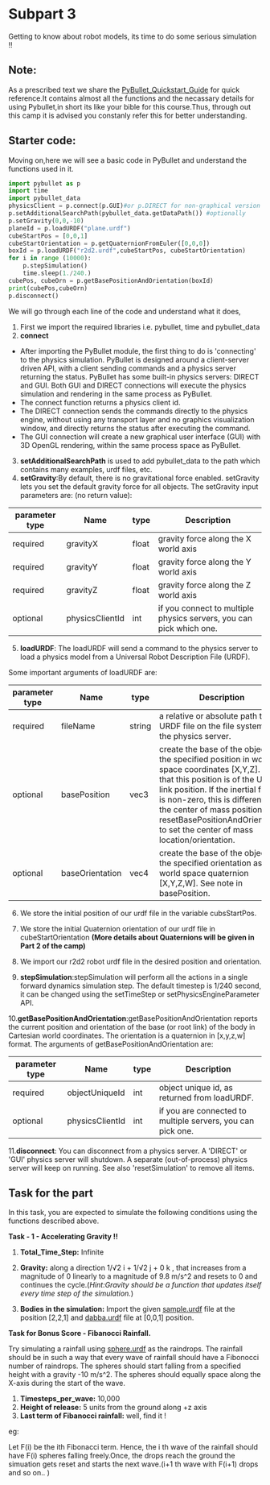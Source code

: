 # Subpart 3

Getting to know about robot models, its time to do some serious simulation !!

## Note:
As a prescribed text we share the [PyBullet_Quickstart_Guide](https://github.com/NiranthS/Pybullet-Camp/blob/master/Part1/Subpart%203/PyBullet_Quickstart_Guide.pdf) for quick reference.It contains almost all the functions and the necassary details for using Pybullet,in short its like your bible for this course.Thus, through out this camp it is advised you constanly refer this for better understanding.

## Starter code:
Moving on,here we will see a basic code in PyBullet and understand the functions used in it.
```python
import pybullet as p
import time
import pybullet_data
physicsClient = p.connect(p.GUI)#or p.DIRECT for non-graphical version
p.setAdditionalSearchPath(pybullet_data.getDataPath()) #optionally
p.setGravity(0,0,-10)
planeId = p.loadURDF("plane.urdf")
cubeStartPos = [0,0,1]
cubeStartOrientation = p.getQuaternionFromEuler([0,0,0])
boxId = p.loadURDF("r2d2.urdf",cubeStartPos, cubeStartOrientation)
for i in range (10000):
    p.stepSimulation()
    time.sleep(1./240.)
cubePos, cubeOrn = p.getBasePositionAndOrientation(boxId)
print(cubePos,cubeOrn)
p.disconnect()
```
We will go through each line of the code and understand what it does,
1. First we import the required libraries i.e. pybullet, time and pybullet_data
2. **connect**
* After importing the PyBullet module, the first thing to do is 'connecting' to the physics simulation. PyBullet is designed around a client-server driven API, with a client sending commands and a physics server returning the status. PyBullet has some built-in physics servers: DIRECT and GUI. Both GUI and DIRECT connections will execute the physics simulation and rendering in the same process as PyBullet.
* The connect function returns a physics client id.
* The DIRECT connection sends the commands directly to the physics engine, without using any transport layer and no graphics visualization window, and directly returns the status after executing the command.
* The GUI connection will create a new graphical user interface (GUI) with 3D OpenGL rendering, within the same process space as PyBullet.
3. **setAdditionalSearchPath** is used to add pybullet_data to the path which contains many examples, urdf files, etc.
4. **setGravity**:By default, there is no gravitational force enabled. setGravity lets you set the default gravity force for all objects.
The setGravity input parameters are: (no return value):


parameter type  | Name | type | Description
--- | --- | --- | ---
required  | gravityX | float | gravity force along the X world axis
required  | gravityY | float | gravity force along the Y world axis
required  | gravityZ | float | gravity force along the Z world axis
optional  | physicsClientId | int | if you connect to multiple physics servers, you can pick which one.

5. **loadURDF**: The loadURDF will send a command to the physics server to load a physics model from a Universal Robot Description File (URDF).

Some important arguments of loadURDF are:

parameter type  | Name | type | Description
--- | --- | --- | ---
required  | fileName | string | a relative or absolute path to the URDF file on the file system of the physics server.
optional  | basePosition | vec3 | create the base of the object at the specified position in world space coordinates [X,Y,Z]. Note that this position is of the URDF link position. If the inertial frame is non-zero, this is different from the center of mass position. Use resetBasePositionAndOrientation to set the center of mass location/orientation.
optional  | baseOrientation | vec4 | create the base of the object at the specified orientation as world space quaternion [X,Y,Z,W]. See note in basePosition.

6. We store the initial position of our urdf file in the variable cubsStartPos.

7. We store the initial Quaternion orientation of our urdf file in cubeStartOrientation
**(More details about Quaternions will be given in Part 2 of the camp)**

8. We import our r2d2 robot urdf file in the desired position and orientation.

9. **stepSimulation**:stepSimulation will perform all the actions in a single forward dynamics simulation step. The default timestep is 1/240 second, it can be changed using the setTimeStep or setPhysicsEngineParameter API.

10.**getBasePositionAndOrientation**:getBasePositionAndOrientation reports the current position and orientation of the base (or root link) of the body in Cartesian world coordinates. The orientation is a quaternion in [x,y,z,w] format.
The arguments of getBasePositionAndOrientation are:

parameter type  | Name | type | Description
--- | --- | --- | ---
required  | objectUniqueId | int | object unique id, as returned from loadURDF.
optional  | physicsClientId | int | if you are connected to multiple servers, you can pick one.

11.**disconnect**: You can disconnect from a physics server. A 'DIRECT' or 'GUI' physics server will shutdown. A separate (out-of-process) physics server will keep on running. See also 'resetSimulation' to remove all items.

## Task for the part

In this task, you are expected to simulate the following conditions using the functions described above.

**Task - 1 - Accelerating Gravity !!**

1. **Total_Time_Step:** Infinite
2. **Gravity:**
along a direction 1/√2 i + 1/√2 j + 0 k , that increases from a magnitude of 0 linearly to a magnitude of 9.8 m/s^2 and resets to 0 and continues the cycle.(*Hint:Gravity should be a function that updates itself every time step of the simulation.*)

3. **Bodies in the simulation:**
Import the given [sample.urdf](https://github.com/NiranthS/Pybullet-Camp/blob/master/Part1/Subpart%202/sample.urdf) file at the position [2,2,1] and [dabba.urdf](https://github.com/NiranthS/Pybullet-Camp/blob/master/Part1/Subpart%203/dabba.urdf) file at [0,0,1] position. 

**Task for Bonus Score - Fibanocci Rainfall.**

   Try simulating a rainfall using [sphere.urdf](https://github.com/NiranthS/Pybullet-Camp/blob/master/Part1/Subpart%203/sphere.urdf) as the raindrops. The rainfall should be in such a way that every wave of rainfall should have a Fibonocci number of raindrops. The spheres should start falling from a specified height with a gravity -10 m/s^2. The spheres should equally space along the X-axis during the start of the wave.
   
1. **Timesteps_per_wave:** 10,000
2. **Height of release:** 5 units from the ground along +z axis
3. **Last term of Fibanocci rainfall:** well, find it !

eg:

Let F(i) be the ith Fibonacci term.
Hence, the i th wave of the rainfall should have F(i) spheres falling freely.Once, the drops reach the ground the simuation gets reset and starts the next wave.(i+1 th wave with F(i+1) drops and so on.. )





